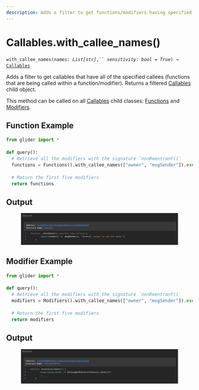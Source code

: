 ```yaml
---
description: Adds a filter to get functions/modifiers having specified callee names.
---
```


# Callables.with\_callee\_names()

`with_callee_names(`_`names: List[str]`_`,`` `_`sensitivity: bool = True`_`) →` [`Callables`](./)

Adds a filter to get callables that have all of the specified callees (functions that are being called within a function/modifier). Returns a filtered [Callables](./) child object.&#x20;

This method can be called on all [Callables](./) child classes: [Functions](functions/) and [Modifiers](modifiers/).

## Function Example

```python
from glider import *

def query():
  # Retrieve all the modifiers with the signature `nonReentrant()`
  functions = Functions().with_callee_names(["owner", "msgSender"]).exec(1)

  # Return the first five modifiers
  return functions
```

## Output

<figure><img src="../../.gitbook/assets/image (14).png" alt=""><figcaption></figcaption></figure>

## Modifier Example

```python
from glider import *

def query():
  # Retrieve all the modifiers with the signature `nonReentrant()`
  modifiers = Modifiers().with_callee_names(["owner", "msgSender"]).exec(1)

  # Return the first five modifiers
  return modifiers
```

## Output

<figure><img src="../../.gitbook/assets/image (15).png" alt=""><figcaption></figcaption></figure>



